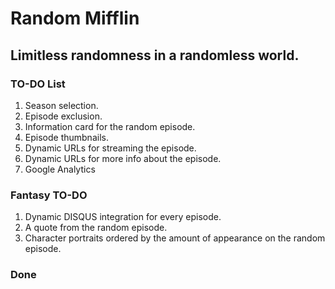 # Random Mifflin
## Limitless randomness in a randomless world.

### TO-DO List
1. Season selection.
2. Episode exclusion.
3. Information card for the random episode.
4. Episode thumbnails.
5. Dynamic URLs for streaming the episode.
6. Dynamic URLs for more info about the episode.
7. Google Analytics

### Fantasy TO-DO
1. Dynamic DISQUS integration for every episode.
2. A quote from the random episode.
3. Character portraits ordered by the amount of appearance on the random episode.


### Done

